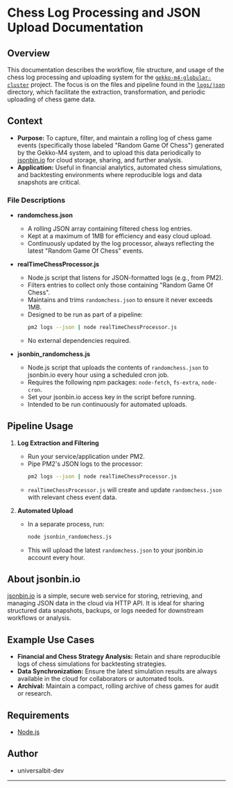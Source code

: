 # Chess Log Processing and JSON Upload Documentation

## Overview

This documentation describes the workflow, file structure, and usage of the chess log processing and uploading system for the [`gekko-m4-globular-cluster`](https://github.com/universalbit-dev/gekko-m4-globular-cluster) project. The focus is on the files and pipeline found in the [`logs/json`](https://github.com/universalbit-dev/gekko-m4-globular-cluster/tree/master/logs/json) directory, which facilitate the extraction, transformation, and periodic uploading of chess game data.

## Context

- **Purpose:** To capture, filter, and maintain a rolling log of chess game events (specifically those labeled "Random Game Of Chess") generated by the Gekko-M4 system, and to upload this data periodically to [jsonbin.io](https://jsonbin.io/) for cloud storage, sharing, and further analysis.
- **Application:** Useful in financial analytics, automated chess simulations, and backtesting environments where reproducible logs and data snapshots are critical.

### File Descriptions

- **randomchess.json**
  - A rolling JSON array containing filtered chess log entries.
  - Kept at a maximum of 1MB for efficiency and easy cloud upload.
  - Continuously updated by the log processor, always reflecting the latest "Random Game Of Chess" events.

- **realTimeChessProcessor.js**
  - Node.js script that listens for JSON-formatted logs (e.g., from PM2).
  - Filters entries to collect only those containing "Random Game Of Chess".
  - Maintains and trims `randomchess.json` to ensure it never exceeds 1MB.
  - Designed to be run as part of a pipeline:
    ```bash
    pm2 logs --json | node realTimeChessProcessor.js
    ```
  - No external dependencies required.

- **jsonbin_randomchess.js**
  - Node.js script that uploads the contents of `randomchess.json` to jsonbin.io every hour using a scheduled cron job.
  - Requires the following npm packages: `node-fetch`, `fs-extra`, `node-cron`.
  - Set your jsonbin.io access key in the script before running.
  - Intended to be run continuously for automated uploads.

## Pipeline Usage

1. **Log Extraction and Filtering**
   - Run your service/application under PM2.
   - Pipe PM2's JSON logs to the processor:
     ```bash
     pm2 logs --json | node realTimeChessProcessor.js
     ```
   - `realTimeChessProcessor.js` will create and update `randomchess.json` with relevant chess event data.

2. **Automated Upload**
   - In a separate process, run:
     ```bash
     node jsonbin_randomchess.js
     ```
   - This will upload the latest `randomchess.json` to your jsonbin.io account every hour.

## About jsonbin.io

[jsonbin.io](https://jsonbin.io/) is a simple, secure web service for storing, retrieving, and managing JSON data in the cloud via HTTP API. It is ideal for sharing structured data snapshots, backups, or logs needed for downstream workflows or analysis.

## Example Use Cases

- **Financial and Chess Strategy Analysis:** Retain and share reproducible logs of chess simulations for backtesting strategies.
- **Data Synchronization:** Ensure the latest simulation results are always available in the cloud for collaborators or automated tools.
- **Archival:** Maintain a compact, rolling archive of chess games for audit or research.

## Requirements

- [Node.js](https://nodejs.org/en)

## Author

- universalbit-dev

---
